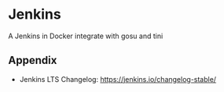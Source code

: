 # Jenkins

A Jenkins in Docker integrate with gosu and tini

## Appendix

* Jenkins LTS Changelog: https://jenkins.io/changelog-stable/
